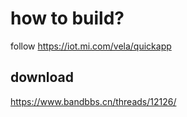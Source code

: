 # how to build?
follow <https://iot.mi.com/vela/quickapp>
## download 
<https://www.bandbbs.cn/threads/12126/>
